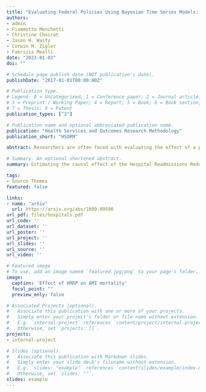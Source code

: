 ```yaml
---
title: "Evaluating Federal Policies Using Bayesian Time Series Models: Estimating the Causal Impact of the Hospital Readmissions Reduction Program"
authors:
- admin
- Fiammetta Menchetti
- Christine Choirat
- Jason H. Wasfy
- Corwin M. Zigler
- Fabrizia Mealli
date: "2023-01-03"
doi: ""

# Schedule page publish date (NOT publication's date).
publishDate: "2017-01-01T00:00:00Z"

# Publication type.
# Legend: 0 = Uncategorized; 1 = Conference paper; 2 = Journal article;
# 3 = Preprint / Working Paper; 4 = Report; 5 = Book; 6 = Book section;
# 7 = Thesis; 8 = Patent
publication_types: ["2"]

# Publication name and optional abbreviated publication name.
publication: "Health Services and Outcomes Research Methodology"
publication_short: "HSORM"

abstract: Researchers are often faced with evaluating the effect of a policy or program that was simultaneously initiated across an entire population of units at a single point in time, and its effects over the targeted population can manifest at any time period afterwards. In the presence of data measured over time, Bayesian time series models have been used to impute what would have happened after the policy was initiated, had the policy not taken place, in order to estimate causal effects. However, the considerations regarding the definition of the target estimands, the underlying assumptions, the plausibility of such assumptions, and the choice of an appropriate model have not been thoroughly investigated. In this paper, we establish useful estimands for the evaluation of large-scale policies. We discuss that imputation of missing potential outcomes relies on an assumption which, even though untestable, can be partially evaluated using observed data. We illustrate an approach to evaluate this key causal assumption and facilitate model elicitation based on data from the time interval before policy initiation and using classic statistical techniques. As an illustration, we study the Hospital Readmissions Reduction Program (HRRP), a US federal intervention aiming to improve health outcomes for patients with pneumonia, acute myocardial infraction, or congestive failure admitted to a hospital. We evaluate the effect of the HRRP on popula- tion mortality among the elderly across the US and in four geographic subregions, and at different time windows. We find that the HRRP increased mortality from pneumonia and acute myocardial infraction across at least one geographical region and time horizon, and is likely to have had a detrimental effect on public health.

# Summary. An optional shortened abstract.
summary: Estimating the causal effect of the Hospital Readmissions Reduction on program on patient readmission and mortality rates.

tags:
- Source Themes
featured: false

links:
- name: "arXiv"
  url: https://arxiv.org/abs/1809.09590
url_pdf: files/hospitals.pdf
url_code: ''
url_dataset: ''
url_poster: ''
url_project: ''
url_slides: ''
url_source: ''
url_video: ''

# Featured image
# To use, add an image named `featured.jpg/png` to your page's folder. 
image:
  caption: 'Effect of HRRP on AMI mortality'
  focal_point: ""
  preview_only: false

# Associated Projects (optional).
#   Associate this publication with one or more of your projects.
#   Simply enter your project's folder or file name without extension.
#   E.g. `internal-project` references `content/project/internal-project/index.md`.
#   Otherwise, set `projects: []`.
projects:
- internal-project

# Slides (optional).
#   Associate this publication with Markdown slides.
#   Simply enter your slide deck's filename without extension.
#   E.g. `slides: "example"` references `content/slides/example/index.md`.
#   Otherwise, set `slides: ""`.
slides: example
---
```


